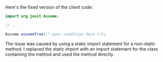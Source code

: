 Here's the fixed version of the client code:
```java
import org.junit.Assume;

// ...

Assume.assumeTrue(/* your condition here */);
```
The issue was caused by using a static import statement for a non-static method. I replaced the static import with an import statement for the class containing the method and used the method directly.